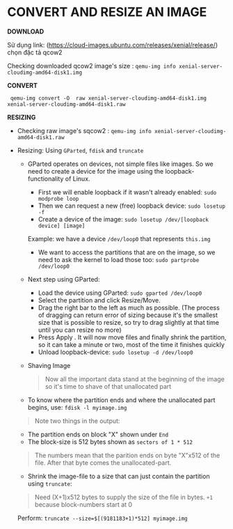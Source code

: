 # CONVERT AND RESIZE AN IMAGE 

**DOWNLOAD** 
  
  Sử dụng link: (https://cloud-images.ubuntu.com/releases/xenial/release/) chọn đặc tả qcow2
  
  Checking downloaded qcow2 image's size : `qemu-img info xenial-server-cloudimg-amd64-disk1.img`

**CONVERT** 
  
  ` qemu-img convert -O  raw xenial-server-cloudimg-amd64-disk1.img xenial-server-cloudimg-amd64-disk1.raw`

**RESIZING**

  - Checking raw image's sqcow2 : `qemu-img info xenial-server-cloudimg-amd64-disk1.raw`
  
  - Resizing: Using `GParted`, `fdisk` and `truncate`
  
    - GParted operates on devices, not simple files like images. So we need to create a device for the image using the loopback-functionality of Linux.
    
      - First we will enable loopback if it wasn't already enabled: `sudo modprobe loop`
      - Then we can request a new (free) loopback device: `sudo losetup -f`
      - Create a device of the image: `sudo losetup /dev/[loopback device] [image]`
       
       Example: we have a device `/dev/loop0` that represents `this.img`
      - We want to access the partitions that are on the image, so we need to ask the kernel to load those too: `sudo partprobe /dev/loop0`
    
    - Next step using GParted:
      
      - Load the device using GParted: `sudo gparted /dev/loop0` 
      - Select the partition and click Resize/Move.
      - Drag the right bar to the left as much as possible. (The process of dragging can return error of sizing because it's the smallest size that is possible to resize, so try to drag slightly at that time until you can resize no more)
      - Press Apply . It will now move files and finally shrink the partition, so it can take a minute or two, most of the time it finishes quickly
      - Unload loopback-device: `sudo losetup -d /dev/loop0`
     
    - Shaving Image
    
      > Now all the important data stand at the beginning of the image so it's time to shave of that unallocated part
      
     - To know where the partition ends and where the unallocated part begins, use: `fdisk -l myimage.img`
      
      > Note two things in the output:
       
       - The partition ends on block "X" shown under `End`
       - The block-size is 512 bytes shown as `sectors of 1 * 512`
       
       > The numbers mean that the parition ends on byte "X"x512 of the file. After that byte comes the unallocated-part.
       
     - Shrink the image-file to a size that can just contain the partition using `truncate`: 
      
      > Need (X+1)x512 bytes to supply the size of the file in bytes. `+1` because block-numbers start at 0
     
      Perform: `truncate --size=$[(9181183+1)*512] myimage.img`
    
        
